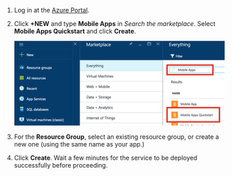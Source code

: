 1. Log in at the [Azure Portal].
2. Click **+NEW** and type **Mobile Apps** in *Search the marketplace*. Select **Mobile Apps Quickstart** and click **Create**.
   
    ![Azure Portal with Mobile Apps Quickstart highlighted](./media/app-service-mobile-dotnet-backend-create-new-service/search-mobile-apps-quickstart.png)
3. For the **Resource Group**, select an existing resource group, or create a new one (using the same name as your app.) 
4. Click **Create**. Wait a few minutes for the service to be deployed successfully before proceeding.

<!-- URLs. -->
[Azure Portal]: https://portal.azure.com/


<!--HONumber=Sep16_HO4-->


